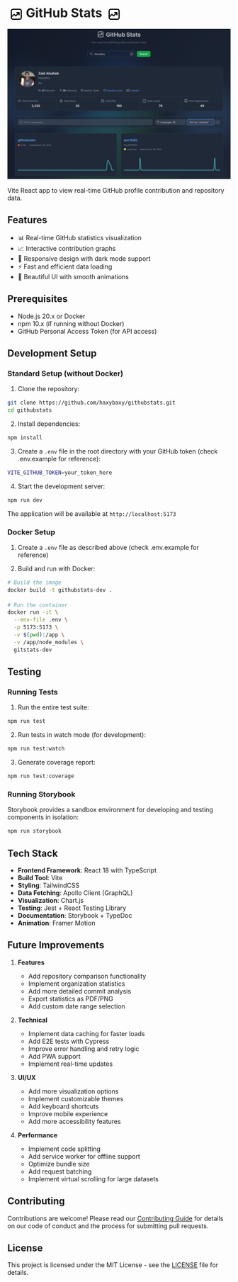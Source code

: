 # <img src="./public/favicon.svg" alt="GitStats Logo" width="30" height="30" style="vertical-align: middle; margin-left: 5px;"> GitHub Stats <img src="./public/favicon.svg" alt="GitStats Logo" width="30" height="30" style="vertical-align: middle; margin-left: 5px;">
![Screenshot](./public/screenshot.jpeg "Screenshot")

Vite React app to view real-time GitHub profile contribution and repository data.

## Features

- 📊 Real-time GitHub statistics visualization
- 📈 Interactive contribution graphs
- 📱 Responsive design with dark mode support
- ⚡ Fast and efficient data loading
- 🎨 Beautiful UI with smooth animations



## Prerequisites

- Node.js 20.x or Docker
- npm 10.x (if running without Docker)
- GitHub Personal Access Token (for API access)

## Development Setup

### Standard Setup (without Docker)

1. Clone the repository:
```bash
git clone https://github.com/haxybaxy/githubstats.git
cd githubstats
```

2. Install dependencies:
```bash
npm install
```

3. Create a `.env` file in the root directory with your GitHub token (check .env.example for reference):
```bash
VITE_GITHUB_TOKEN=your_token_here
```

4. Start the development server:
```bash
npm run dev
```

The application will be available at `http://localhost:5173`

### Docker Setup

1. Create a `.env` file as described above 
(check .env.example for reference)

2. Build and run with Docker:
```bash
# Build the image
docker build -t githubstats-dev .

# Run the container
docker run -it \
  --env-file .env \
  -p 5173:5173 \
  -v $(pwd):/app \
  -v /app/node_modules \
  gitstats-dev
```

## Testing

### Running Tests

1. Run the entire test suite:
```bash
npm run test
```

2. Run tests in watch mode (for development):
```bash
npm run test:watch
```

3. Generate coverage report:
```bash
npm run test:coverage
```

### Running Storybook

Storybook provides a sandbox environment for developing and testing components in isolation:

```bash
npm run storybook
```


## Tech Stack

- **Frontend Framework**: React 18 with TypeScript
- **Build Tool**: Vite
- **Styling**: TailwindCSS
- **Data Fetching**: Apollo Client (GraphQL)
- **Visualization**: Chart.js
- **Testing**: Jest + React Testing Library
- **Documentation**: Storybook + TypeDoc
- **Animation**: Framer Motion

## Future Improvements

1. **Features**
   - Add repository comparison functionality
   - Implement organization statistics
   - Add more detailed commit analysis
   - Export statistics as PDF/PNG
   - Add custom date range selection

2. **Technical**
   - Implement data caching for faster loads
   - Add E2E tests with Cypress
   - Improve error handling and retry logic
   - Add PWA support
   - Implement real-time updates

3. **UI/UX**
   - Add more visualization options
   - Implement customizable themes
   - Add keyboard shortcuts
   - Improve mobile experience
   - Add more accessibility features

4. **Performance**
   - Implement code splitting
   - Add service worker for offline support
   - Optimize bundle size
   - Add request batching
   - Implement virtual scrolling for large datasets

## Contributing

Contributions are welcome! Please read our [Contributing Guide](CONTRIBUTING.md) for details on our code of conduct and the process for submitting pull requests.

## License

This project is licensed under the MIT License - see the [LICENSE](LICENSE) file for details.

